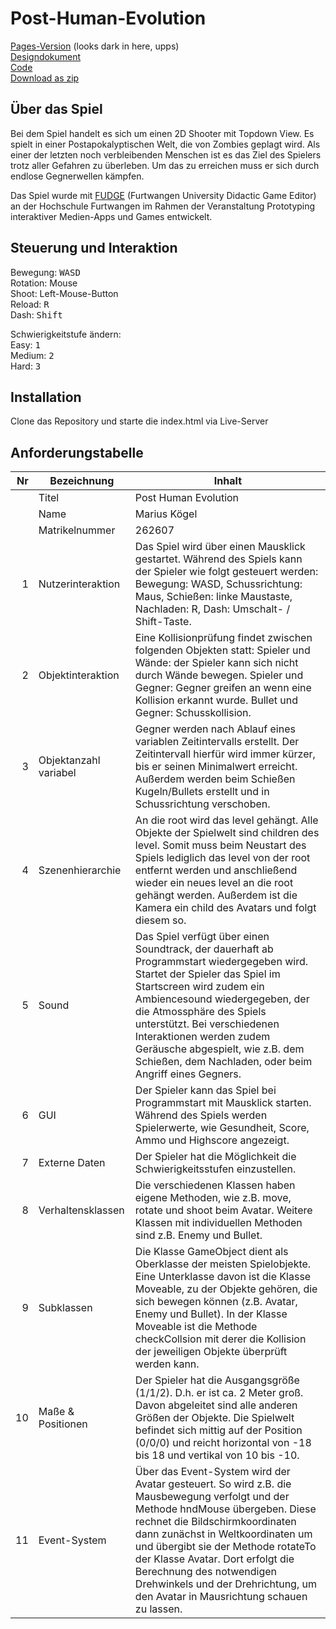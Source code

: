 # Post-Human-Evolution
  
[Pages-Version](https://koegelma.github.io/Post-Human-Evolution/) (looks dark in here, upps)  
[Designdokument](https://github.com/koegelma/Post-Human-Evolution/blob/main/Designdokument.pdf)  
[Code](https://github.com/koegelma/Post-Human-Evolution/tree/main/classes)  
[Download as zip](https://github.com/koegelma/Post-Human-Evolution/archive/main.zip)  
  
## Über das Spiel
  
Bei dem Spiel handelt es sich um einen 2D Shooter mit Topdown View. Es spielt in einer Postapokalyptischen Welt, die von Zombies geplagt wird. Als einer der letzten noch verbleibenden Menschen ist es das Ziel des Spielers trotz aller Gefahren zu überleben. Um das zu erreichen muss er sich durch endlose Gegnerwellen kämpfen.  
  
Das Spiel wurde mit [FUDGE](https://github.com/JirkaDellOro/FUDGE) (Furtwangen University Didactic Game Editor) an der Hochschule Furtwangen im Rahmen der Veranstaltung Prototyping interaktiver Medien-Apps und Games entwickelt. 
  
## Steuerung und Interaktion
  
Bewegung:   <kbd>WASD</kbd>  
Rotation:   Mouse  
Shoot:      Left-Mouse-Button  
Reload:     <kbd>R</kbd>  
Dash:       <kbd>Shift</kbd>  

Schwierigkeitstufe ändern:  
Easy: <kbd>1</kbd>  
Medium: <kbd>2</kbd>  
Hard: <kbd>3</kbd>  
  
## Installation

Clone das Repository und starte die index.html via Live-Server
  
## Anforderungstabelle
  
  
| Nr | Bezeichnung           | Inhalt                                                                                                                                                                                                                                                                         |
|---:|-----------------------|--------------------------------------------------------------------------------------------------------------------------------------------------------------------------------------------------------------------------------------------------------------------------------|
|    | Titel                 | Post Human Evolution
|    | Name                  | Marius Kögel
|    | Matrikelnummer        | 262607
|  1 | Nutzerinteraktion     | Das Spiel wird über einen Mausklick gestartet. Während des Spiels kann der Spieler wie folgt gesteuert werden: Bewegung: WASD, Schussrichtung: Maus, Schießen: linke Maustaste, Nachladen: R, Dash: Umschalt- / Shift-Taste.                                                                          |
|  2 | Objektinteraktion     | Eine Kollisionprüfung findet zwischen folgenden Objekten statt: Spieler und Wände: der Spieler kann sich nicht durch Wände bewegen. Spieler und Gegner: Gegner greifen an wenn eine Kollision erkannt wurde. Bullet und Gegner: Schusskollision.                                                                                                                                                                                  |
|  3 | Objektanzahl variabel | Gegner werden nach Ablauf eines variablen Zeitintervalls erstellt. Der Zeitintervall hierfür wird immer kürzer, bis er seinen Minimalwert erreicht. Außerdem werden beim Schießen Kugeln/Bullets erstellt und in Schussrichtung verschoben.                                                                                                                                                      |
|  4 | Szenenhierarchie      | An die root wird das level gehängt. Alle Objekte der Spielwelt sind children des level. Somit muss beim Neustart des Spiels lediglich das level von der root entfernt werden und anschließend wieder ein neues level an die root gehängt werden. Außerdem ist die Kamera ein child des Avatars und folgt diesem so.                                                                                                                                                     |
|  5 | Sound                 | Das Spiel verfügt über einen Soundtrack, der dauerhaft ab Programmstart wiedergegeben wird. Startet der Spieler das Spiel im Startscreen wird zudem ein Ambiencesound wiedergegeben, der die Atmossphäre des Spiels unterstützt. Bei verschiedenen Interaktionen werden zudem Geräusche abgespielt, wie z.B. dem Schießen, dem Nachladen, oder beim Angriff eines Gegners.                                                            |
|  6 | GUI                   | Der Spieler kann das Spiel bei Programmstart mit Mausklick starten. Während des Spiels werden Spielerwerte, wie Gesundheit, Score, Ammo und Highscore angezeigt.                                                                                  |
|  7 | Externe Daten         | Der Spieler hat die Möglichkeit die Schwierigkeitsstufen einzustellen.                                                                                   |
|  8 | Verhaltensklassen     | Die verschiedenen Klassen haben eigene Methoden, wie z.B. move, rotate und shoot beim Avatar. Weitere Klassen mit individuellen Methoden sind z.B. Enemy und Bullet.                                                                                             |
|  9 | Subklassen            | Die Klasse GameObject dient als Oberklasse der meisten Spielobjekte. Eine Unterklasse davon ist die Klasse Moveable, zu der Objekte gehören, die sich bewegen können (z.B. Avatar, Enemy und Bullet). In der Klasse Moveable ist die Methode checkCollsion mit derer die Kollision der jeweiligen Objekte überprüft werden kann. |
| 10 | Maße & Positionen     | Der Spieler hat die Ausgangsgröße (1/1/2). D.h. er ist ca. 2 Meter groß. Davon abgeleitet sind alle anderen Größen der Objekte. Die Spielwelt befindet sich mittig auf der Position (0/0/0) und reicht horizontal von -18 bis 18 und vertikal von 10 bis -10.                                                               |
| 11 | Event-System          | Über das Event-System wird der Avatar gesteuert. So wird z.B. die Mausbewegung verfolgt und der Methode hndMouse übergeben. Diese rechnet die Bildschirmkoordinaten dann zunächst in Weltkoordinaten um und übergibt sie der Methode rotateTo der Klasse Avatar. Dort erfolgt die Berechnung des notwendigen Drehwinkels und der Drehrichtung, um den Avatar in Mausrichtung schauen zu lassen.                                                                                                                                                                                |
